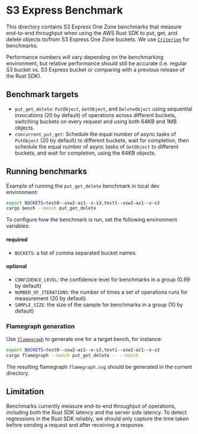 # S3 Express Benchmark

This directory contains S3 Express One Zone benchmarks that measure end-to-end throughput when using the AWS Rust SDK to put, get, and delete objects to/from S3 Express One Zone buckets. We use [`Criterion`](https://github.com/bheisler/criterion.rs) for benchmarks.

Performance numbers will vary depending on the benchmarking environment, but relative performance should still be accurate (i.e. regular S3 bucket vs. S3 Express bucket or comparing with a previous release of the Rust SDK).

## Benchmark targets
- `put_get_delete`: `PutObject`, `GetObject`, and `DeleteObject` using sequential invocations (20 by default) of operations across different buckets, switching buckets on every request and using both 64KB and 1MB objects.
- `concurrent_put_get`: Schedule the equal number of async tasks of `PutObject` (20 by default) to different buckets, wait for completion, then schedule the equal number of async tasks of `GetObject` to different buckets, and wait for completion, using the 64KB objects.

## Running benchmarks
Example of running the `put_get_delete` benchmark in local dev environment:

```bash
export BUCKETS=test0--usw2-az1--x-s3,test1--usw2-az1--x-s3
cargo bench --bench put_get_delete
```
To configure how the benchmark is run, set the following environment variables:
#### required
- `BUCKETS`: a list of comma separated bucket names

#### optional
- `CONFIDENCE_LEVEL`: the confidence level for benchmarks in a group (0.99 by default)
- `NUMBER_OF_ITERATIONS`: the number of times a set of operations runs for measurement (20 by default)
- `SAMPLE_SIZE`: the size of the sample for benchmarks in a group (10 by default)

### Flamegraph generation
Use [`flamegraph`](https://github.com/flamegraph-rs/flamegraph) to generate one for a target bench, for instance:
```bash
export BUCKETS=test0--usw2-az1--x-s3,test1--usw2-az1--x-s3
cargo flamegraph --bench put_get_delete -- --bench
```

The resulting flamegraph `flamegraph.svg` should be generated in the current directory.


## Limitation
Benchmarks currently measure end-to-end throughput of operations, including both the Rust SDK latency and the server side latency. To detect regressions in the Rust SDK reliably, we should only capture the time taken before sending a request and after receiving a response.

